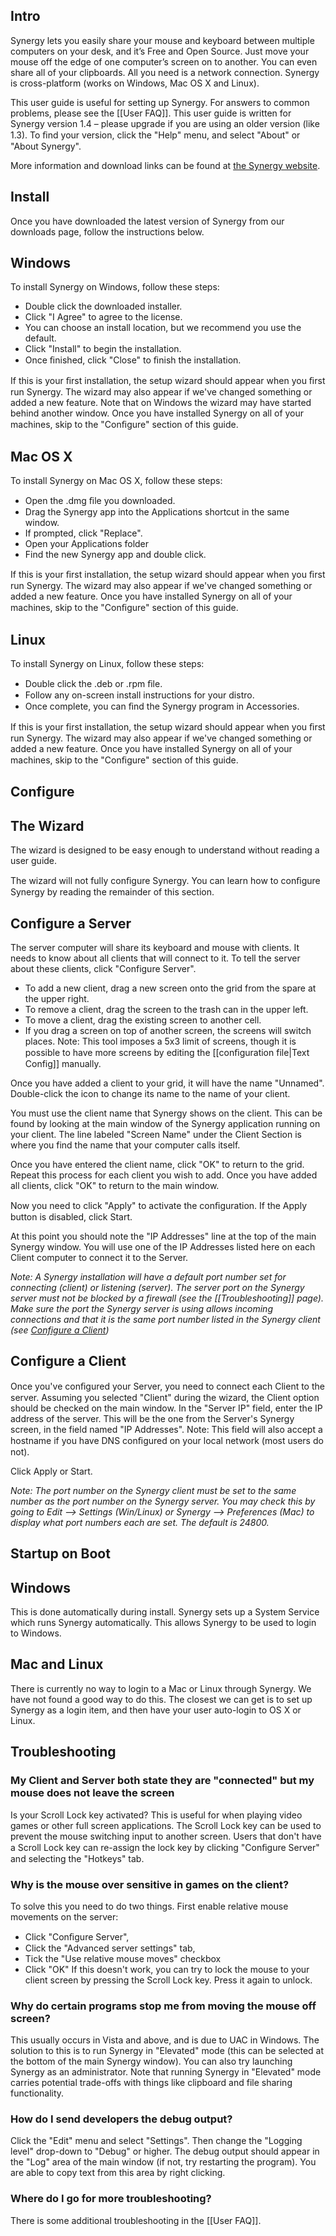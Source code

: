 Intro
-----

Synergy lets you easily share your mouse and keyboard between multiple computers on your desk, and it’s Free and Open Source. Just move your mouse off the edge of one computer’s screen on to another. You can even share all of your clipboards. All you need is a network connection. Synergy is cross-platform (works on Windows, Mac OS X and Linux).

This user guide is useful for setting up Synergy. For answers to common problems, please see the [[User FAQ]]. This user guide is written for Synergy version 1.4 – please upgrade if you are using an older version (like 1.3). To ﬁnd your version, click the "Help" menu, and select "About" or "About Synergy".

More information and download links can be found at [the Synergy website](http://synergy-project.org).

Install
-------

Once you have downloaded the latest version of Synergy from our downloads page, follow the instructions below.

## Windows
To install Synergy on Windows, follow these steps:
* Double click the downloaded installer.
* Click "I Agree" to agree to the license.
* You can choose an install location, but we recommend you use the default.
* Click "Install" to begin the installation.
* Once ﬁnished, click "Close" to ﬁnish the installation.

If this is your ﬁrst installation, the setup wizard should appear when you ﬁrst run Synergy. The wizard may also appear if we've changed something or added a new feature. Note that on Windows the wizard may have started behind another window. Once you have installed Synergy on all of your machines, skip to the "Conﬁgure" section of this guide.

## Mac OS X
To install Synergy on Mac OS X, follow these steps:
* Open the .dmg ﬁle you downloaded.
* Drag the Synergy app into the Applications shortcut in the same window.
* If prompted, click "Replace".
* Open your Applications folder
* Find the new Synergy app and double click.

If this is your ﬁrst installation, the setup wizard should appear when you ﬁrst run Synergy. The wizard may also appear if we've changed something or added a new feature. Once you have installed Synergy on all of your machines, skip to the "Conﬁgure" section of this guide.

## Linux
To install Synergy on Linux, follow these steps:
* Double click the .deb or .rpm ﬁle.
* Follow any on-screen install instructions for your distro.
* Once complete, you can ﬁnd the Synergy program in Accessories.

If this is your first installation, the setup wizard should appear when you ﬁrst run Synergy. The wizard may also appear if we've changed something or added a new feature. Once you have installed Synergy on all of your machines, skip to the "Conﬁgure" section of
this guide.

Configure
---------

## The Wizard
The wizard is designed to be easy enough to understand without reading a user guide.

The wizard will not fully conﬁgure Synergy. You can learn how to conﬁgure Synergy by reading the remainder of this section.

## Configure a Server

The server computer will share its keyboard and mouse with clients. It needs to know about all clients that will connect to it. To tell the server about these clients, click "Configure Server".

* To add a new client, drag a new screen onto the grid from the spare at the upper right.
* To remove a client, drag the screen to the trash can in the upper left.
* To move a client, drag the existing screen to another cell.
* If you drag a screen on top of another screen, the screens will switch places.
Note: This tool imposes a 5x3 limit of screens, though it is possible to have more screens
by editing the [[conﬁguration file|Text Config]] manually.

Once you have added a client to your grid, it will have the name "Unnamed". Double-click the icon to change its name to the name of your client.

You must use the client name that Synergy shows on the client. This can be found by looking at the main window of the Synergy application running on your client. The line labeled "Screen Name" under the Client Section is where you find the name that your computer calls itself.

Once you have entered the client name, click "OK" to return to the grid. Repeat this process for each client you wish to add. Once you have added all clients, click "OK" to return to the main window.

Now you need to click "Apply" to activate the conﬁguration. If the Apply button is disabled, click Start.

At this point you should note the "IP Addresses" line at the top of the main Synergy window. You will use one of the IP Addresses listed here on each Client computer to connect it to the Server.

_Note: A Synergy installation will have a default port number set for connecting (client) or listening (server). The server port on the Synergy server must not be blocked by a firewall (see the [[Troubleshooting]] page). Make sure the port the Synergy server is using allows incoming connections and that it is the same port number listed in the Synergy client (see [Configure a Client](#configure-a-client))_

## Configure a Client
Once you've conﬁgured your Server, you need to connect each Client to the server. Assuming you selected "Client" during the wizard, the Client option should be checked on the main window. In the "Server IP" field, enter the IP address of the server. This will be the one from the Server's Synergy screen, in the field named "IP Addresses".
Note: This field will also accept a hostname if you have DNS conﬁgured on your local network (most users do not).

Click Apply or Start.

_Note: The port number on the Synergy client must be set to the same number as the port number on the Synergy server. You may check this by going to Edit --> Settings (Win/Linux) or Synergy --> Preferences (Mac) to display what port numbers each are set. The default is 24800._

Startup on Boot
---------------

## Windows
This is done automatically during install. Synergy sets up a System Service which runs Synergy automatically. This allows Synergy to be used to login to Windows.

## Mac and Linux
There is currently no way to login to a Mac or Linux through Synergy. We have not found a good way to do this. The closest we can get is to set up Synergy as a login item, and then have your user auto-login to OS X or Linux.

Troubleshooting
---------------

### My Client and Server both state they are "connected" but my mouse does not leave the screen
Is your Scroll Lock key activated? This is useful for when playing video games or other full screen applications. The Scroll Lock key can be used to prevent the mouse switching input to another screen. Users that don't have a Scroll Lock key can re-assign the lock key by clicking "Conﬁgure Server" and selecting the "Hotkeys" tab.

### Why is the mouse over sensitive in games on the client?
To solve this you need to do two things.
First enable relative mouse movements on the server:
* Click "Conﬁgure Server",
* Click the "Advanced server settings" tab,
* Tick the "Use relative mouse moves" checkbox
* Click "OK"
If this doesn't work, you can try to lock the mouse to your client screen by pressing the Scroll Lock key. Press it again to unlock.

### Why do certain programs stop me from moving the mouse off screen?
This usually occurs in Vista and above, and is due to UAC in Windows. The solution to this is to run Synergy in "Elevated" mode (this can be selected at the bottom of the main Synergy window). You can also try launching Synergy as an administrator. Note that running Synergy in "Elevated" mode carries potential trade-offs with things like clipboard and file sharing functionality.

### How do I send developers the debug output?
Click the "Edit" menu and select "Settings". Then change the "Logging level" drop-down to "Debug" or higher. The debug output should appear in the "Log" area of the main window (if not, try restarting the program). You are able to copy text from this area by right clicking.

### Where do I go for more troubleshooting?
There is some additional troubleshooting in the [[User FAQ]].
